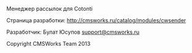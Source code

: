 Менеджер рассылок для Cotonti

Страница разработки: http://cmsworks.ru/catalog/modules/cwsender


Разработчик: Булат Юсупов support@cmsworks.ru

Copyright CMSWorks Team 2013
